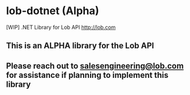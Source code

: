 # lob-dotnet (Alpha)
[WIP] .NET Library for Lob API http://lob.com

## This is an ALPHA library for the Lob API
## Please reach out to salesengineering@lob.com for assistance if planning to implement this library
